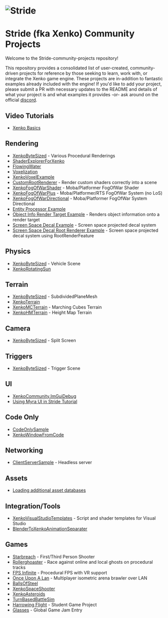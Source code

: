 
![Stride](https://github.com/stride3d/stride/blob/master/sources/data/images/Logo/stride-logo-readme.png)
=======

# Stride (fka Xenko) Community Projects

Welcome to the Stride-community-projects repository!

This repository provides a consolidated list of user-created, community-driven projects for reference by those seeking to learn, work with, or integrate the Xenko game engine. These projects are in-addition to fantastic examples already included with the engine! If you'd like to add your project, please submit a PR with necessary updates to the README and details of what your project is and what examples it provides -or- ask around on the official [discord](https://discord.gg/bNYVKPC).

## Video Tutorials
* [Xenko Basics](https://www.youtube.com/watch?v=JO9XusgPi8w&list=PLM8hj-JyVnYr-usNqX5aeXG0IwTY9FVge)

## Rendering
* [XenkoByteSized](https://github.com/profan/XenkoByteSized) - Various Procedural Renderings
* [ShaderExplorerForXenko](https://github.com/tebjan/Xenko.ShaderExplorer/releases)
* [FlowingWater](https://github.com/TomGroner/XenkoFlowingWater)
* [Voxelization](https://github.com/WhyPenguins/XenkoVoxelGI)
* [XenkoVoxelExample](https://github.com/jason-wilmans/XenkoVoxelExample)
* [CustomRootRenderer](https://github.com/tebjan/Xenko.CustomRootRenderFeature) - Render custom shaders correctly into a scene
* [XenkoFogOfWarShader](https://github.com/devjarmo/XenkoFogOfWarShader) - Moba/Platformer FogOfWar Shader
* [XenkoFogOfWarPlus](https://github.com/devjarmo/XenkoFogOfWarPlus) - Moba/Platformer/RTS FogOfWar System (no LoS)
* [XenkoFogOfWarDirectional](https://github.com/devjarmo/XenkoFogOfWarDirectional) - Moba/Platformer FogOfWar System Directional
* [Entity Processor Example](https://github.com/Basewq/XenkoProofOfConcepts)
* [Object Info Render Target Example](https://github.com/Basewq/XenkoProofOfConcepts) - Renders object information onto a render target
* [Screen Space Decal Example](https://github.com/Basewq/XenkoProofOfConcepts) - Screen space projected decal system
* [Screen Space Decal Root Renderer Example](https://github.com/Basewq/XenkoProofOfConcepts) - Screen space projected decal system using RootRenderFeature

## Physics
* [XenkoByteSized](https://github.com/profan/XenkoByteSized) - Vehicle Scene
* [XenkoRotatingSun](https://github.com/SuavePirate/Xenko.RotatingSun)

## Terrain
* [XenkoByteSized](https://github.com/profan/XenkoByteSized) - SubdividedPlaneMesh
* [XenkoTerrain](https://github.com/TomGroner/XenkoTerrain)
* [XenkoMCTerrain](https://github.com/SilentCLD/XenkoMCTerrain) - Marching Cubes Terrain
* [XenkoHMTerrain](https://github.com/SilentCLD/XenkoHMTerrain) - Height Map Terrain

## Camera
* [XenkoByteSized](https://github.com/profan/XenkoByteSized) - Split Screen

## Triggers
* [XenkoByteSized](https://github.com/profan/XenkoByteSized) - Trigger Scene

## UI
* [XenkoCommunity.ImGuiDebug](https://github.com/Eideren/XenkoCommunity.ImGuiDebug)
* [Using Myra UI in Stride Tutorial](https://github.com/rds1983/Myra/wiki/Using-Myra-in-Stride-Engine-Tutorial)

## Code Only
* [CodeOnlySample](https://github.com/xen2/Xenko.CodeOnlySample)
* [XenkoWindowFromCode](https://github.com/microdee/xenko-window-from-code)

## Networking
* [ClientServerSample](https://github.com/xen2/Xenko.ClientServerSample) - Headless server

## Assets
* [Loading additional asset databases](https://gist.github.com/aikixd/b0decb0cfc28bbdacb46d953691f76fd)

## Integration/Tools
* [XenkoVisualStudioTemplates](https://github.com/tebjan/XenkoTemplates/releases) - Script and shader templates for Visual Studio
* [BlenderToXenkoAnimationSeparater](https://github.com/GutterLab/BlenderToXenkoAnimationSeparator)

## Games
* [Starbreach](https://github.com/xenko3d/Starbreach) - First/Third Person Shooter
* [Rollerghoaster](https://aggror.com/blog/video-rollerghoaster-0.0.2-demo) - Race against online and local ghosts on procedural tracks
* [FPS Infinite](https://store.steampowered.com/app/1256380/FPS_Infinite/) - Procedural FPS with VR support
* [Once Upon A Lan](https://jarmo.itch.io/once-upon-a-lan) - Multiplayer isometric arena brawler over LAN
* [BallsOfSteel](https://github.com/Kryptos-FR/BallsOfSteel)
* [XenkoSpaceShooter](https://github.com/jayrulez/XenkoSpaceShooter)
* [XenkoAsteroids](https://github.com/LanceJZ/Xenko_Asteroids)
* [TurnBasedBattleSim](https://github.com/jayrulez/TurnBasedBattleSim)
* [Harrowing Flight](https://forums.xenko.com/t/harrowing-flight-student-game-project/1823) - Student Game Project
* [Glasses](https://globalgamejam.org/2019/games/glasses) - Global Game Jam Entry

